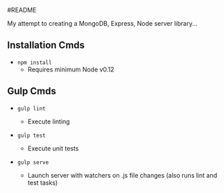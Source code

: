 #README

My attempt to creating a MongoDB, Express, Node server library...

Installation Cmds
-

- `npm install`
  - Requires minimum Node v0.12  

Gulp Cmds
-

- `gulp lint` 
  - Execute linting

- `gulp test` 
  - Execute unit tests

- `gulp serve`
  - Launch server with watchers on .js file changes (also runs lint and test tasks)
